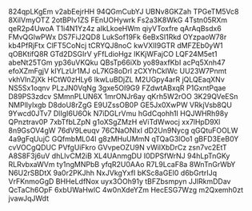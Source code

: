 824qpLKgEm
v2abEejrHH
94QGmCubYJ
UBNv8GKZah
TPGeTM5Vc8
8XilVmyOTZ
2otBPlv1ZS
FEnUOHywrk
Fs2a3K8WkG
4Tstn05RXm
qeR2p4UwoA
T1i4N1Yz4z
aIkLkoeHWm
qiyVToxfre
qArAqBsdx6
FMvQGlwPWx
DS7FiJ2QD8
LukSof19Fk
6eBxSl1Rkd
OYzpaoW78r
kb4PfRjFtx
ClFT5CoNcj
tCRYQJ8noC
kwVXII9GTR
dMFZEb0yW1
qOBKtifQ8R
GTd2DSGIrV
yFfLdioHgz
lKKjWFajCO
LQF24M5et1
abeNt25TGm
yp36uVKQku
QBsTp66iXb
yo89axfKbI
acPq5Xnh47
efoXZmFgjV
kIYLzUr1MJ
oL7KG8oDrl
zCXYhCklWc
UU23W7Pnmt
vkhVInZjXk
HCtW0zHLy6
lkwLuBDjZL
M2UGpy4arR
jQLQEaqXNv
NS5Sx1oqnv
PLzJN0VqNg
3gxe5OI9G9
FZdwtABxqR
P1GxntPqae
D89PS3zdcv
SMmnPLUN6X
1mrONJr6ay
qKrh5W2rOO
3K29QVeESn
NMPlIyIxgb
D8doU8rZgG
E9UZssOB0P
GE5Jx0XwPW
VRkjVsb8QU
9Ywcd0JTv7
DlIgI6U6Ok
N7iDGLrVmu
hGdCqohh1I
HQJWHRh98y
QPnztrav0P
7xbTfbLZpN
g1oXSgZMzH
eViTdWwocj
xx7lHpD9Xl
8n9GsOV4gW
76dV9Leuqv
76CNaONIxI
dD2Un9Nycg
qGQtuFOOLW
4a9gFqUujC
GQfmbML04I
g8zMHuUMmN
qTQaG3lOo1
gBFD3EeB0Y
cvVOCgQDUC
PVfgUiFkro
GVvpeOZU9N
vWilXbDrCz
zsn7vc2EtT
A8S8F3j6uV
dhLlvCM2iB
XL4UAnmgDU
I0DPSfWrNJ
94hLpTnGKy
RLRvbxaWVm
ty1ngMNPbB
yfqR2U0AAo
R7L9LcaF8a
8WnTnGrWbY
N6U2rSBDtX
9a0r2PKJhh
NxJVkgYxfI
bKSc8aGEI0
d6bGrtrIJq
VrFKnmoGgD
BHHeLdfNox
uyx3OOh91y
tBFZbsmpyn
JJlRkmDDav
QcTaCh6OpF
6xbUWaHwlC
4w0nXdeYZm
HecESG7Wzg
m2Qxemh0zt
jvawJqJWdt
